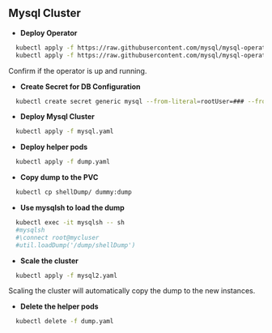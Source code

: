 

## Mysql Cluster

- **Deploy Operator**

```bash
  kubectl apply -f https://raw.githubusercontent.com/mysql/mysql-operator/trunk/deploy/deploy-crds.yaml
  kubectl apply -f https://raw.githubusercontent.com/mysql/mysql-operator/trunk/deploy/deploy-operator.yaml
```

Confirm if the operator is up and running. 

- **Create Secret for DB Configuration**
```bash
  kubectl create secret generic mysql --from-literal=rootUser=### --from-literal=rootHost=% --from-literal=rootPassword=#### 
```

- **Deploy Mysql Cluster**
```bash
  kubectl apply -f mysql.yaml
```

- **Deploy helper pods**
```bash
  kubectl apply -f dump.yaml
```

- **Copy dump to the PVC**
```bash
  kubectl cp shellDump/ dummy:dump
```

- **Use mysqlsh to load the dump**
```bash
  kubectl exec -it mysqlsh -- sh
  #mysqlsh
  #\connect root@mycluser
  #util.loadDump('/dump/shellDump')
```

- **Scale the cluster**
```bash
  kubectl apply -f mysql2.yaml
```

Scaling the cluster will automatically copy the dump to the new instances.

- **Delete the helper pods**
```bash
  kubectl delete -f dump.yaml
```

